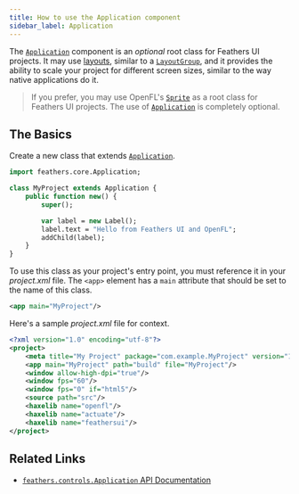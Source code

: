 ```yaml
---
title: How to use the Application component
sidebar_label: Application
---
```


The [`Application`](https://api.feathersui.com/current/feathers/controls/Application.html) component is an _optional_ root class for Feathers UI projects. It may use [layouts](https://api.feathersui.com/current/feathers/layout/), similar to a [`LayoutGroup`](./layout-group.md), and it provides the ability to scale your project for different screen sizes, similar to the way native applications do it.

> If you prefer, you may use OpenFL's [`Sprite`](https://api.openfl.org/openfl/display/Sprite.html) as a root class for Feathers UI projects. The use of [`Application`](https://api.feathersui.com/current/feathers/controls/Application.html) is completely optional.

## The Basics

Create a new class that extends [`Application`](https://api.feathersui.com/current/feathers/controls/Application.html).

```hx
import feathers.core.Application;

class MyProject extends Application {
    public function new() {
        super();

        var label = new Label();
        label.text = "Hello from Feathers UI and OpenFL";
        addChild(label);
    }
}
```

To use this class as your project's entry point, you must reference it in your _project.xml_ file. The `<app>` element has a `main` attribute that should be set to the name of this class.

```xml
<app main="MyProject"/>
```

Here's a sample _project.xml_ file for context.

```xml
<?xml version="1.0" encoding="utf-8"?>
<project>
    <meta title="My Project" package="com.example.MyProject" version="1.0.0" company="My Company"/>
    <app main="MyProject" path="build" file="MyProject"/>
    <window allow-high-dpi="true"/>
    <window fps="60"/>
    <window fps="0" if="html5"/>
    <source path="src"/>
    <haxelib name="openfl"/>
    <haxelib name="actuate"/>
    <haxelib name="feathersui"/>
</project>
```

## Related Links

- [`feathers.controls.Application` API Documentation](https://api.feathersui.com/current/feathers/controls/Application.html)
